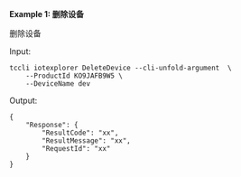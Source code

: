 **Example 1: 删除设备**

删除设备

Input: 

```
tccli iotexplorer DeleteDevice --cli-unfold-argument  \
    --ProductId KO9JAFB9W5 \
    --DeviceName dev
```

Output: 
```
{
    "Response": {
        "ResultCode": "xx",
        "ResultMessage": "xx",
        "RequestId": "xx"
    }
}
```


